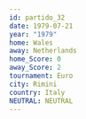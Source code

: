 ```yaml
---
id: partido_32
date: 1979-07-21
year: "1979"
home: Wales
away: Netherlands
home_Score: 0
away_Score: 2
tournament: Euro
city: Rimini
country: Italy
NEUTRAL: NEUTRAL
---
```

